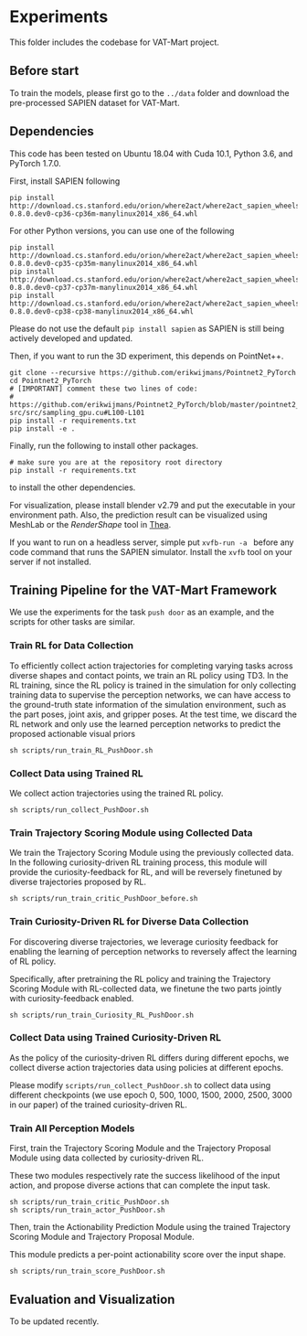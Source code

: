 # Experiments
This folder includes the codebase for VAT-Mart project.

## Before start
To train the models, please first go to the `../data` folder and download the pre-processed SAPIEN dataset for VAT-Mart. 

## Dependencies
This code has been tested on Ubuntu 18.04 with Cuda 10.1, Python 3.6, and PyTorch 1.7.0.

First, install SAPIEN following

    pip install http://download.cs.stanford.edu/orion/where2act/where2act_sapien_wheels/sapien-0.8.0.dev0-cp36-cp36m-manylinux2014_x86_64.whl

For other Python versions, you can use one of the following

    pip install http://download.cs.stanford.edu/orion/where2act/where2act_sapien_wheels/sapien-0.8.0.dev0-cp35-cp35m-manylinux2014_x86_64.whl
    pip install http://download.cs.stanford.edu/orion/where2act/where2act_sapien_wheels/sapien-0.8.0.dev0-cp37-cp37m-manylinux2014_x86_64.whl
    pip install http://download.cs.stanford.edu/orion/where2act/where2act_sapien_wheels/sapien-0.8.0.dev0-cp38-cp38-manylinux2014_x86_64.whl

Please do not use the default `pip install sapien` as SAPIEN is still being actively developed and updated.

Then, if you want to run the 3D experiment, this depends on PointNet++.

    git clone --recursive https://github.com/erikwijmans/Pointnet2_PyTorch
    cd Pointnet2_PyTorch
    # [IMPORTANT] comment these two lines of code:
    #   https://github.com/erikwijmans/Pointnet2_PyTorch/blob/master/pointnet2_ops_lib/pointnet2_ops/_ext-src/src/sampling_gpu.cu#L100-L101
    pip install -r requirements.txt
    pip install -e .

Finally, run the following to install other packages.
   
    # make sure you are at the repository root directory
    pip install -r requirements.txt

to install the other dependencies.

For visualization, please install blender v2.79 and put the executable in your environment path.
Also, the prediction result can be visualized using MeshLab or the *RenderShape* tool in [Thea](https://github.com/sidch/thea).

If you want to run on a headless server, simple put `xvfb-run -a ` before any code command that runs the SAPIEN simulator.
Install the `xvfb` tool on your server if not installed.

## Training Pipeline for the VAT-Mart Framework 

We use the experiments for the task `push door` as an example, and the scripts for other tasks are similar.



### Train RL for Data Collection
To efficiently collect action trajectories for completing varying tasks across diverse shapes and contact points,
we train an RL policy using TD3.
In the RL training, 
since the RL policy is trained in the simulation for only collecting training data to supervise the perception networks,
we can have access to the ground-truth state information of the simulation environment, 
such as the part poses, joint axis, and gripper poses.
At the test time, 
we discard the RL network and only use the learned perception networks to predict the proposed actionable visual priors

    sh scripts/run_train_RL_PushDoor.sh


### Collect Data using Trained RL
We collect action trajectories using the trained RL policy.

    sh scripts/run_collect_PushDoor.sh

### Train Trajectory Scoring Module using Collected Data
We train the Trajectory Scoring Module using the previously collected data.
In the following curiosity-driven RL training process, 
this module will provide the curiosity-feedback for RL,
and will be reversely finetuned by diverse trajectories proposed by RL.

    sh scripts/run_train_critic_PushDoor_before.sh

### Train Curiosity-Driven RL for Diverse Data Collection
For discovering diverse trajectories, we leverage curiosity feedback for enabling the learning of perception networks to reversely affect the learning of RL policy.

Specifically, after pretraining the RL policy and training the Trajectory Scoring Module with RL-collected data,
we finetune the two parts jointly with curiosity-feedback enabled.

    sh scripts/run_train_Curiosity_RL_PushDoor.sh

### Collect Data using Trained Curiosity-Driven RL
As the policy of the curiosity-driven RL differs during different epochs, 
we collect diverse action trajectories data using policies at different epochs.


Please modify `scripts/run_collect_PushDoor.sh` to collect data using different checkpoints (we use epoch 0, 500, 1000, 1500, 2000, 2500, 3000 in our paper) of the trained curiosity-driven RL.

### Train All Perception Models
First, train the Trajectory Scoring Module and the Trajectory Proposal Module using data collected by curiosity-driven RL.

These two modules respectively rate the success likelihood of the input action, and propose diverse actions that can complete the input task.

    sh scripts/run_train_critic_PushDoor.sh
    sh scripts/run_train_actor_PushDoor.sh

Then, train the Actionability Prediction Module using the trained Trajectory Scoring Module and Trajectory Proposal Module.

This module predicts a per-point actionability score over the input shape.

    sh scripts/run_train_score_PushDoor.sh


## Evaluation and Visualization

To be updated recently.


